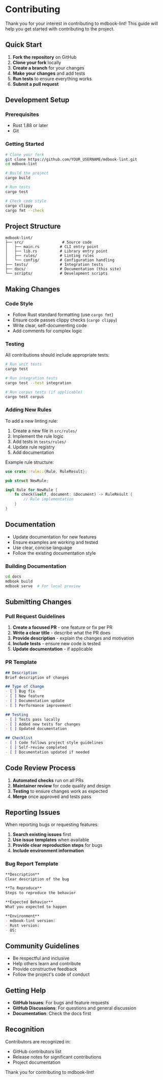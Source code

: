 # Contributing

Thank you for your interest in contributing to mdbook-lint! This guide will help you get started with contributing to the project.

## Quick Start

1. **Fork the repository** on GitHub
2. **Clone your fork** locally
3. **Create a branch** for your changes
4. **Make your changes** and add tests
5. **Run tests** to ensure everything works
6. **Submit a pull request**

## Development Setup

### Prerequisites

- Rust 1.88 or later
- Git

### Getting Started

```bash
# Clone your fork
git clone https://github.com/YOUR_USERNAME/mdbook-lint.git
cd mdbook-lint

# Build the project
cargo build

# Run tests
cargo test

# Check code style
cargo clippy
cargo fmt --check
```

## Project Structure

```
mdbook-lint/
├── src/                 # Source code
│   ├── main.rs         # CLI entry point
│   ├── lib.rs          # Library entry point
│   ├── rules/          # Linting rules
│   └── config/         # Configuration handling
├── tests/              # Integration tests
├── docs/               # Documentation (this site)
└── scripts/            # Development scripts
```

## Making Changes

### Code Style

- Follow Rust standard formatting (use `cargo fmt`)
- Ensure code passes clippy checks (`cargo clippy`)
- Write clear, self-documenting code
- Add comments for complex logic

### Testing

All contributions should include appropriate tests:

```bash
# Run unit tests
cargo test

# Run integration tests
cargo test --test integration

# Run corpus tests (if applicable)
cargo test corpus
```

### Adding New Rules

To add a new linting rule:

1. Create a new file in `src/rules/`
2. Implement the rule logic
3. Add tests in `tests/rules/`
4. Update rule registry
5. Add documentation

Example rule structure:
```rust
use crate::rule::{Rule, RuleResult};

pub struct NewRule;

impl Rule for NewRule {
    fn check(&self, document: &Document) -> RuleResult {
        // Rule implementation
    }
}
```

## Documentation

- Update documentation for new features
- Ensure examples are working and tested
- Use clear, concise language
- Follow the existing documentation style

### Building Documentation

```bash
cd docs
mdbook build
mdbook serve  # For local preview
```

## Submitting Changes

### Pull Request Guidelines

1. **Create a focused PR** - one feature or fix per PR
2. **Write a clear title** - describe what the PR does
3. **Provide description** - explain the changes and motivation
4. **Include tests** - ensure new code is tested
5. **Update documentation** - if applicable

### PR Template

```markdown
## Description
Brief description of changes

## Type of Change
- [ ] Bug fix
- [ ] New feature
- [ ] Documentation update
- [ ] Performance improvement

## Testing
- [ ] Tests pass locally
- [ ] Added new tests for changes
- [ ] Updated documentation

## Checklist
- [ ] Code follows project style guidelines
- [ ] Self-review completed
- [ ] Documentation updated if needed
```

## Code Review Process

1. **Automated checks** run on all PRs
2. **Maintainer review** for code quality and design
3. **Testing** to ensure changes work as expected
4. **Merge** once approved and tests pass

## Reporting Issues

When reporting bugs or requesting features:

1. **Search existing issues** first
2. **Use issue templates** when available
3. **Provide clear reproduction steps** for bugs
4. **Include environment information**

### Bug Report Template

```markdown
**Description**
Clear description of the bug

**To Reproduce**
Steps to reproduce the behavior

**Expected Behavior**
What you expected to happen

**Environment**
- mdbook-lint version:
- Rust version:
- OS:
```

## Community Guidelines

- Be respectful and inclusive
- Help others learn and contribute
- Provide constructive feedback
- Follow the project's code of conduct

## Getting Help

- **GitHub Issues**: For bugs and feature requests
- **GitHub Discussions**: For questions and general discussion
- **Documentation**: Check the docs first

## Recognition

Contributors are recognized in:
- GitHub contributors list
- Release notes for significant contributions
- Project documentation

Thank you for contributing to mdbook-lint!